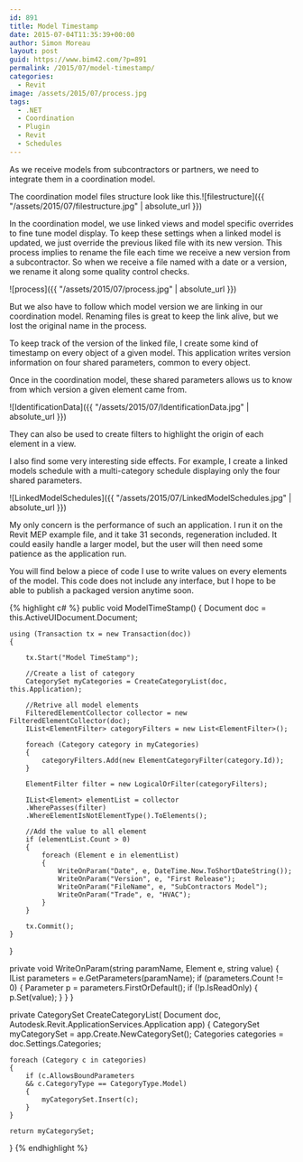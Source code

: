 ```yaml
---
id: 891
title: Model Timestamp
date: 2015-07-04T11:35:39+00:00
author: Simon Moreau
layout: post
guid: https://www.bim42.com/?p=891
permalink: /2015/07/model-timestamp/
categories:
  - Revit
image: /assets/2015/07/process.jpg
tags:
  - .NET
  - Coordination
  - Plugin
  - Revit
  - Schedules
---
```

As we receive models from subcontractors or partners, we need to integrate them in a coordination model.

The coordination model files structure look like this.![filestructure]({{ "/assets/2015/07/filestructure.jpg" | absolute_url }})

In the coordination model, we use linked views and model specific overrides to fine tune model display. To keep these settings when a linked model is updated, we just override the previous liked file with its new version. This process implies to rename the file each time we receive a new version from a subcontractor. So when we receive a file named with a date or a version, we rename it along some quality control checks.

![process]({{ "/assets/2015/07/process.jpg" | absolute_url }})

But we also have to follow which model version we are linking in our coordination model. Renaming files is great to keep the link alive, but we lost the original name in the process.

To keep track of the version of the linked file, I create some kind of timestamp on every object of a given model. This application writes version information on four shared parameters, common to every object.

Once in the coordination model, these shared parameters allows us to know from which version a given element came from.

![IdentificationData]({{ "/assets/2015/07/IdentificationData.jpg" | absolute_url }})

They can also be used to create filters to highlight the origin of each element in a view.

I also find some very interesting side effects. For example, I create a linked models schedule with a multi-category schedule displaying only the four shared parameters.

![LinkedModelSchedules]({{ "/assets/2015/07/LinkedModelSchedules.jpg" | absolute_url }})

My only concern is the performance of such an application. I run it on the Revit MEP example file, and it take 31 seconds, regeneration included. It could easily handle a larger model, but the user will then need some patience as the application run.

You will find below a piece of code I use to write values on every elements of the model. This code does not include any interface, but I hope to be able to publish a packaged version anytime soon.

{% highlight c# %}
public void ModelTimeStamp()
{
    Document doc = this.ActiveUIDocument.Document;

    using (Transaction tx = new Transaction(doc))
    {

        tx.Start("Model TimeStamp");

        //Create a list of category
        CategorySet myCategories = CreateCategoryList(doc, this.Application);

        //Retrive all model elements
        FilteredElementCollector collector = new FilteredElementCollector(doc);
        IList<ElementFilter> categoryFilters = new List<ElementFilter>();

        foreach (Category category in myCategories)
        {
            categoryFilters.Add(new ElementCategoryFilter(category.Id));
        }

        ElementFilter filter = new LogicalOrFilter(categoryFilters);

        IList<Element> elementList = collector
        .WherePasses(filter)
        .WhereElementIsNotElementType().ToElements();

        //Add the value to all element
        if (elementList.Count > 0)
        {
            foreach (Element e in elementList)
            {
                WriteOnParam("Date", e, DateTime.Now.ToShortDateString());
                WriteOnParam("Version", e, "First Release");
                WriteOnParam("FileName", e, "SubContractors Model");
                WriteOnParam("Trade", e, "HVAC");
            }
        }

        tx.Commit();
    }

}

private void WriteOnParam(string paramName, Element e, string value)
{
    IList<Parameter> parameters = e.GetParameters(paramName);
    if (parameters.Count != 0)
    {
        Parameter p = parameters.FirstOrDefault();
        if (!p.IsReadOnly)
        {
            p.Set(value);
        }
    }
}

private CategorySet CreateCategoryList(
    Document doc, 
    Autodesk.Revit.ApplicationServices.Application app)
{
    CategorySet myCategorySet = app.Create.NewCategorySet();
    Categories categories = doc.Settings.Categories;

    foreach (Category c in categories)
    {
        if (c.AllowsBoundParameters 
        && c.CategoryType == CategoryType.Model)
        {
            myCategorySet.Insert(c);
        }
    }

    return myCategorySet;
}
{% endhighlight %}